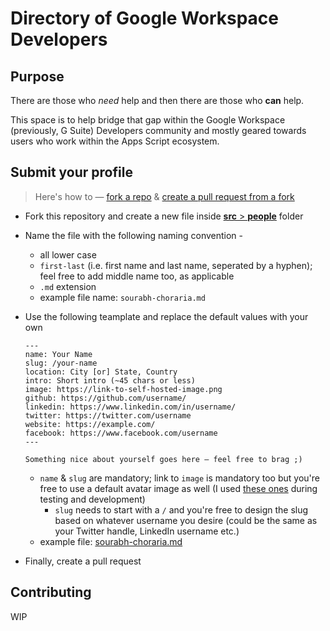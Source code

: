 # Directory of Google Workspace Developers

## Purpose

There are those who *need* help and then there are those who **can** help.

This space is to help bridge that gap within the Google Workspace (previously, G Suite) Developers community and mostly geared towards users who work within the Apps Script ecosystem.

## Submit your profile

> Here's how to — [fork a repo](https://docs.github.com/en/free-pro-team@latest/github/getting-started-with-github/fork-a-repo#fork-an-example-repository) & [create a pull request from a fork](https://docs.github.com/en/free-pro-team@latest/github/collaborating-with-issues-and-pull-requests/creating-a-pull-request-from-a-fork)

* Fork this repository and create a new file inside [**src** > **people**](src/people) folder
* Name the file with the following naming convention -
    * all lower case
    * `first-last` (i.e. first name and last name, seperated by a hyphen); feel free to add middle name too, as applicable
    * `.md` extension
    * example file name: `sourabh-choraria.md`
* Use the following teamplate and replace the default values with your own

    ```
    ---
    name: Your Name
    slug: /your-name
    location: City [or] State, Country
    intro: Short intro (~45 chars or less)
    image: https://link-to-self-hosted-image.png
    github: https://github.com/username/
    linkedin: https://www.linkedin.com/in/username/
    twitter: https://twitter.com/username
    website: https://example.com/
    facebook: https://www.facebook.com/username
    ---

    Something nice about yourself goes here — feel free to brag ;)
    ```
    * `name` & `slug` are mandatory; link to `image` is mandatory too but you're free to use a default avatar image as well (I used [these ones](https://www.w3schools.com/howto/img_avatar2.png) during testing and development)
        * `slug` needs to start with a `/` and you're free to design the slug based on whatever username you desire (could be the same as your Twitter handle, LinkedIn username etc.)
    * example file: [sourabh-choraria.md](src/people/sourabh-choraria.md)
* Finally, create a pull request

## Contributing

WIP